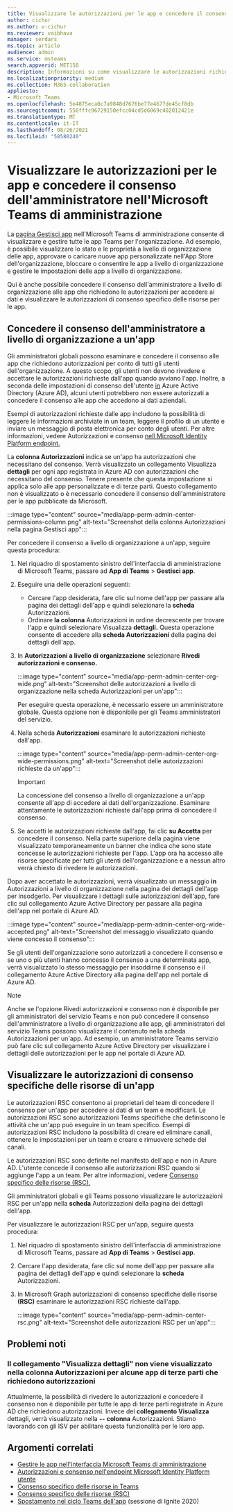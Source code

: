 ```yaml
---
title: Visualizzare le autorizzazioni per le app e concedere il consenso dell'amministratore nell'Microsoft Teams di amministrazione
author: cichur
ms.author: v-cichur
ms.reviewer: vaibhava
manager: serdars
ms.topic: article
audience: admin
ms.service: msteams
search.appverid: MET150
description: Informazioni su come visualizzare le autorizzazioni richieste dalle app e concedere il consenso dell'amministratore alle app nella pagina Gestisci app dell'Microsoft Teams di amministrazione.
ms.localizationpriority: medium
ms.collection: M365-collaboration
appliesto:
- Microsoft Teams
ms.openlocfilehash: 5e4875eca0c7a9848d7676be77e4677de45cf8db
ms.sourcegitcommit: 556fffc96729150efcc04cd5d6069c402012421e
ms.translationtype: MT
ms.contentlocale: it-IT
ms.lasthandoff: 08/26/2021
ms.locfileid: "58580240"
---
```

# <a name="view-app-permissions-and-grant-admin-consent-in-the-microsoft-teams-admin-center"></a>Visualizzare le autorizzazioni per le app e concedere il consenso dell'amministratore nell'Microsoft Teams di amministrazione

La [pagina Gestisci app](manage-apps.md) nell'Microsoft Teams di amministrazione consente di visualizzare e gestire tutte le app Teams per l'organizzazione. Ad esempio, è possibile visualizzare lo stato e le proprietà a livello di organizzazione delle app, approvare o caricare nuove app personalizzate nell'App Store dell'organizzazione, bloccare o consentire le app a livello di organizzazione e gestire le impostazioni delle app a livello di organizzazione.

Qui è anche possibile concedere il consenso dell'amministratore a livello di organizzazione alle app che richiedono le autorizzazioni per accedere ai dati e visualizzare le autorizzazioni di consenso specifico delle risorse per le app.

## <a name="grant-org-wide-admin-consent-to-an-app"></a>Concedere il consenso dell'amministratore a livello di organizzazione a un'app

Gli amministratori globali possono esaminare e concedere il consenso alle app che richiedono autorizzazioni per conto di tutti gli utenti dell'organizzazione. A questo scopo, gli utenti non devono rivedere e accettare le autorizzazioni richieste dall'app quando avviano l'app. Inoltre, a seconda delle impostazioni di consenso dell'utente [in](/azure/active-directory/manage-apps/configure-user-consent) Azure Active Directory (Azure AD), alcuni utenti potrebbero non essere autorizzati a concedere il consenso alle app che accedono ai dati aziendali.

Esempi di autorizzazioni richieste dalle app includono la possibilità di leggere le informazioni archiviate in un team, leggere il profilo di un utente e inviare un messaggio di posta elettronica per conto degli utenti. Per altre informazioni, vedere Autorizzazioni e consenso [nell Microsoft Identity Platform endpoint.](/azure/active-directory/develop/v2-permissions-and-consent) 

La **colonna Autorizzazioni** indica se un'app ha autorizzazioni che necessitano del consenso. Verrà visualizzato un collegamento Visualizza **dettagli** per ogni app registrata in Azure AD con autorizzazioni che necessitano del consenso. Tenere presente che questa impostazione si applica solo alle app personalizzate e di terze parti. Questo collegamento non è visualizzato o è necessario concedere il consenso dell'amministratore per le app pubblicate da Microsoft.

:::image type="content" source="media/app-perm-admin-center-permissions-column.png" alt-text="Screenshot della colonna Autorizzazioni nella pagina Gestisci app":::

Per concedere il consenso a livello di organizzazione a un'app, seguire questa procedura:

1. Nel riquadro di spostamento sinistro dell'interfaccia di amministrazione di Microsoft Teams, passare ad **App di Teams** > **Gestisci app**.
2. Eseguire una delle operazioni seguenti:
    - Cercare l'app desiderata, fare clic sul nome dell'app per passare alla pagina dei dettagli dell'app e quindi selezionare la **scheda** Autorizzazioni.
    - Ordinare **la colonna** Autorizzazioni in ordine decrescente per trovare l'app e quindi selezionare Visualizza **dettagli.** Questa operazione consente di accedere alla **scheda Autorizzazioni** della pagina dei dettagli dell'app.

3. In **Autorizzazioni a livello di organizzazione** selezionare **Rivedi autorizzazioni e consenso.**

    :::image type="content" source="media/app-perm-admin-center-org-wide.png" alt-text="Screenshot delle autorizzazioni a livello di organizzazione nella scheda Autorizzazioni per un'app":::

    Per eseguire questa operazione, è necessario essere un amministratore globale. Questa opzione non è disponibile per gli Teams amministratori del servizio.

4. Nella scheda **Autorizzazioni** esaminare le autorizzazioni richieste dall'app.

    :::image type="content" source="media/app-perm-admin-center-org-wide-permissions.png" alt-text="Screenshot delle autorizzazioni richieste da un'app":::

    > [!IMPORTANT]
    > La concessione del consenso a livello di organizzazione a un'app consente all'app di accedere ai dati dell'organizzazione. Esaminare attentamente le autorizzazioni richieste dall'app prima di concedere il consenso.
5. Se accetti le autorizzazioni richieste dall'app, fai clic **su Accetta** per concedere il consenso. Nella parte superiore della pagina viene visualizzato temporaneamente un banner che indica che sono state concesse le autorizzazioni richieste per l'app. L'app ora ha accesso alle risorse specificate per tutti gli utenti dell'organizzazione e a nessun altro verrà chiesto di rivedere le autorizzazioni.

Dopo aver accettato le autorizzazioni, verrà visualizzato un messaggio **in** Autorizzazioni a livello di organizzazione nella pagina dei dettagli dell'app per insodgerlo. Per visualizzare i dettagli sulle autorizzazioni  dell'app, fare clic sul collegamento Azure Active Directory per passare alla pagina dell'app nel portale di Azure AD.

:::image type="content" source="media/app-perm-admin-center-org-wide-accepted.png" alt-text="Screenshot del messaggio visualizzato quando viene concesso il consenso":::

Se gli utenti dell'organizzazione sono autorizzati a concedere il consenso e se uno o più utenti hanno concesso il consenso a una determinata app, verrà visualizzato lo stesso messaggio per insoddirne il consenso e il collegamento Azure Active Directory alla pagina dell'app nel portale di Azure AD.

> [!NOTE]
> Anche se  l'opzione Rivedi autorizzazioni e consenso non è disponibile per gli amministratori del servizio Teams e non può concedere il consenso  dell'amministratore a livello di organizzazione alle app, gli amministratori del servizio Teams possono visualizzare il contenuto nella scheda Autorizzazioni per un'app. Ad esempio, un amministratore Teams servizio  può fare clic sul collegamento Azure Active Directory per visualizzare i dettagli delle autorizzazioni per le app nel portale di Azure AD. 

## <a name="view-resource-specific-consent-permissions-of-an-app"></a>Visualizzare le autorizzazioni di consenso specifiche delle risorse di un'app

Le autorizzazioni RSC consentono ai proprietari del team di concedere il consenso per un'app per accedere ai dati di un team e modificarli. Le autorizzazioni RSC sono autorizzazioni Teams specifiche che definiscono le attività che un'app può eseguire in un team specifico. Esempi di autorizzazioni RSC includono la possibilità di creare ed eliminare canali, ottenere le impostazioni per un team e creare e rimuovere schede dei canali. 

Le autorizzazioni RSC sono definite nel manifesto dell'app e non in Azure AD. L'utente concede il consenso alle autorizzazioni RSC quando si aggiunge l'app a un team. Per altre informazioni, vedere [Consenso specifico delle risorse (RSC).](/microsoftteams/platform/graph-api/rsc/resource-specific-consent)

Gli amministratori globali e gli Teams possono visualizzare le autorizzazioni RSC per un'app nella **scheda** Autorizzazioni della pagina dei dettagli dell'app. 

Per visualizzare le autorizzazioni RSC per un'app, seguire questa procedura:

1. Nel riquadro di spostamento sinistro dell'interfaccia di amministrazione di Microsoft Teams, passare ad **App di Teams** > **Gestisci app**.
2. Cercare l'app desiderata, fare clic sul nome dell'app per passare alla pagina dei dettagli dell'app e quindi selezionare la **scheda** Autorizzazioni.
3. In Microsoft Graph autorizzazioni di consenso specifiche delle risorse **(RSC)** esaminare le autorizzazioni RSC richieste dall'app.

    :::image type="content" source="media/app-perm-admin-center-rsc.png" alt-text="Screenshot delle autorizzazioni RSC per un'app":::

## <a name="known-issues"></a>Problemi noti

### <a name="the-view-details-link-isnt-displayed-in-the-permissions-column-for-some-third-party-apps-that-request-permissions"></a>Il collegamento "Visualizza dettagli" non viene visualizzato nella colonna Autorizzazioni per alcune app di terze parti che richiedono autorizzazioni

Attualmente, la possibilità di rivedere le autorizzazioni e concedere il consenso non è disponibile per tutte le app di terze parti registrate in Azure AD che richiedono autorizzazioni. Invece del **collegamento Visualizza** dettagli, verrà visualizzato nella **--** **colonna** Autorizzazioni. Stiamo lavorando con gli ISV per abilitare questa funzionalità per le loro app.

## <a name="related-topics"></a>Argomenti correlati

- [Gestire le app nell'interfaccia Microsoft Teams di amministrazione](manage-apps.md)
- [Autorizzazioni e consenso nell'endpoint Microsoft Identity Platform utente](/azure/active-directory/develop/v2-permissions-and-consent)
- [Consenso specifico delle risorse in Teams](resource-specific-consent.md)
- [Consenso specifico delle risorse (RSC)](/microsoftteams/platform/graph-api/rsc/resource-specific-consent)
- [Spostamento nel ciclo Teams dell'app](https://aka.ms/PR132) (sessione di Ignite 2020)